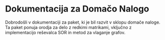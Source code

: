 # Dokumentacija za Domačo Nalogo

Dobrodošli v dokumentaciji za paket, ki je bil razvit v sklopu domače naloge. Ta paket ponuja orodja za delo z redkimi matrikami, vključno z implementacijo reševalca SOR in metod za vlaganje grafov.
